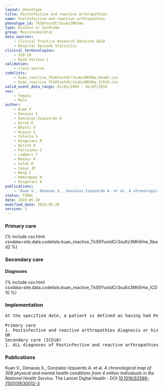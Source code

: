 ```yaml
---
layout: phenotype
title: Postinfective and reactive arthropathies
name: Postinfective and reactive arthropathies
phenotype_id: TkS6YuotdCr3su6z3Mh5Hw 
type: Disease or Syndrome
group: Musculoskeletal
data_sources: 
    - Clinical Practice Research Datalink GOLD
    - Hospital Episode Statistics
clinical_terminologies: 
    - ICD-10
    - Read Version 2
validation: 
    - cross-source
codelists: 
    - kuan_reactive_TkS6YuotdCr3su6z3Mh5Hw_Read2.csv
    - kuan_reactive_TkS6YuotdCr3su6z3Mh5Hw_ICD10.csv
valid_event_data_range: 01/01/1999 - 01/07/2016
sex: 
    - Female
    - Male
author: 
    - Kuan V
    - Denaxas S
    - Gonzalez-Izquierdo A
    - Direk K
    - Bhatti O
    - Husain S
    - Sutaria S
    - Hingorani M
    - Nitsch D
    - Parisinos C
    - Lumbers T
    - Mathur R
    - Sofat R
    - Casas JP
    - Wong I
    - Hemingway H
    - Hingorani A
publications: 
    - 'Kuan V., Denaxas S., Gonzalez-Izquierdo A. et al. A chronological map of 308 physical and mental health conditions from 4 million individuals in the National Health Service. The Lancet Digital Health - DOI: 10.1016/S2589-7500(19)30012-3' 
status: FINAL
date: 2019-05-20
modified_date: 2019-05-20
version: 1
---
```

### Primary care 
{% include csv.html csvdata=site.data.codelists.kuan_reactive_TkS6YuotdCr3su6z3Mh5Hw_Read2 %}
### Secondary care 
#### Diagnoses 
{% include csv.html csvdata=site.data.codelists.kuan_reactive_TkS6YuotdCr3su6z3Mh5Hw_ICD10 %}
### Implementation 
<pre>At the specified date, a patient is defined as having had Postinfective and reactive arthropathies IF they meet the criteria for any of the following on or before the specified date. The earliest date on which the individual meets any of the following criteria on or before the specified date is defined as the first event date:

Primary care
1. Postinfective and reactive arthropathies diagnosis or history of diagnosis during a consultation 
OR
Secondary care (ICD10)
1. ALL diagnoses of Postinfective and reactive arthropathies or history of diagnosis during a hospitalization</pre> 
 
### Publications 
Kuan V., Denaxas S., Gonzalez-Izquierdo A. et al. _A chronological map of 308 physical and mental health conditions from 4 million individuals in the National Health Service_. The Lancet Digital Health - DOI <a href='https://www.thelancet.com/journals/landig/article/PIIS2589-7500(19)30012-3/fulltext'>10.1016/S2589-7500(19)30012-3</a>